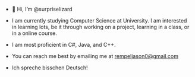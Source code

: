 - 👋 Hi, I’m @surpriselizard

- I am currently studying Computer Science at University. I am interested in learning lots, be it through working on a project, learning in a class, or in a online course.
- I am most proficient in C#, Java, and C++.
- You can reach me best by emailing me at rempeljason0@gmail.com
- Ich spreche bisschen Deutsch!


<!---
surpriselizard/surpriselizard is a ✨ special ✨ repository because its `README.md` (this file) appears on your GitHub profile.
You can click the Preview link to take a look at your changes.
--->
